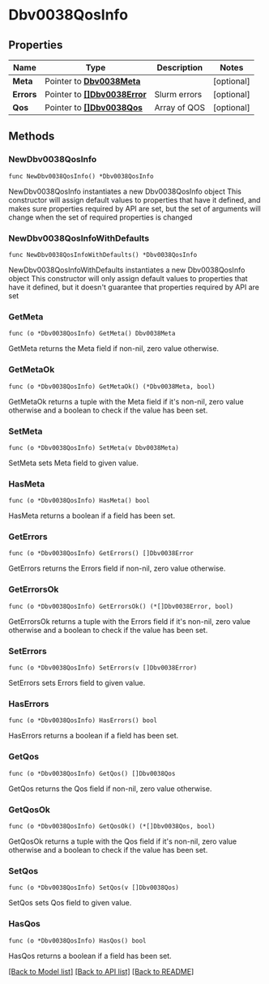 # Dbv0038QosInfo

## Properties

Name | Type | Description | Notes
------------ | ------------- | ------------- | -------------
**Meta** | Pointer to [**Dbv0038Meta**](Dbv0038Meta.md) |  | [optional] 
**Errors** | Pointer to [**[]Dbv0038Error**](Dbv0038Error.md) | Slurm errors | [optional] 
**Qos** | Pointer to [**[]Dbv0038Qos**](Dbv0038Qos.md) | Array of QOS | [optional] 

## Methods

### NewDbv0038QosInfo

`func NewDbv0038QosInfo() *Dbv0038QosInfo`

NewDbv0038QosInfo instantiates a new Dbv0038QosInfo object
This constructor will assign default values to properties that have it defined,
and makes sure properties required by API are set, but the set of arguments
will change when the set of required properties is changed

### NewDbv0038QosInfoWithDefaults

`func NewDbv0038QosInfoWithDefaults() *Dbv0038QosInfo`

NewDbv0038QosInfoWithDefaults instantiates a new Dbv0038QosInfo object
This constructor will only assign default values to properties that have it defined,
but it doesn't guarantee that properties required by API are set

### GetMeta

`func (o *Dbv0038QosInfo) GetMeta() Dbv0038Meta`

GetMeta returns the Meta field if non-nil, zero value otherwise.

### GetMetaOk

`func (o *Dbv0038QosInfo) GetMetaOk() (*Dbv0038Meta, bool)`

GetMetaOk returns a tuple with the Meta field if it's non-nil, zero value otherwise
and a boolean to check if the value has been set.

### SetMeta

`func (o *Dbv0038QosInfo) SetMeta(v Dbv0038Meta)`

SetMeta sets Meta field to given value.

### HasMeta

`func (o *Dbv0038QosInfo) HasMeta() bool`

HasMeta returns a boolean if a field has been set.

### GetErrors

`func (o *Dbv0038QosInfo) GetErrors() []Dbv0038Error`

GetErrors returns the Errors field if non-nil, zero value otherwise.

### GetErrorsOk

`func (o *Dbv0038QosInfo) GetErrorsOk() (*[]Dbv0038Error, bool)`

GetErrorsOk returns a tuple with the Errors field if it's non-nil, zero value otherwise
and a boolean to check if the value has been set.

### SetErrors

`func (o *Dbv0038QosInfo) SetErrors(v []Dbv0038Error)`

SetErrors sets Errors field to given value.

### HasErrors

`func (o *Dbv0038QosInfo) HasErrors() bool`

HasErrors returns a boolean if a field has been set.

### GetQos

`func (o *Dbv0038QosInfo) GetQos() []Dbv0038Qos`

GetQos returns the Qos field if non-nil, zero value otherwise.

### GetQosOk

`func (o *Dbv0038QosInfo) GetQosOk() (*[]Dbv0038Qos, bool)`

GetQosOk returns a tuple with the Qos field if it's non-nil, zero value otherwise
and a boolean to check if the value has been set.

### SetQos

`func (o *Dbv0038QosInfo) SetQos(v []Dbv0038Qos)`

SetQos sets Qos field to given value.

### HasQos

`func (o *Dbv0038QosInfo) HasQos() bool`

HasQos returns a boolean if a field has been set.


[[Back to Model list]](../README.md#documentation-for-models) [[Back to API list]](../README.md#documentation-for-api-endpoints) [[Back to README]](../README.md)


